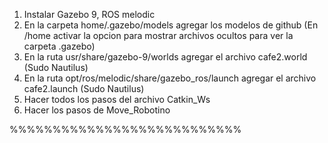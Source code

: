 1. Instalar Gazebo 9, ROS melodic
2. En la carpeta home/.gazebo/models agregar los modelos de github (En /home activar la opcion para mostrar archivos ocultos para ver la carpeta .gazebo)
3. En la ruta usr/share/gazebo-9/worlds agregar el archivo cafe2.world  (Sudo Nautilus)
4. En la ruta opt/ros/melodic/share/gazebo_ros/launch agregar el archivo cafe2.launch (Sudo Nautilus)
5. Hacer todos los pasos del archivo Catkin_Ws
6. Hacer los pasos de Move_Robotino


%%%%%%%%%%%%%%%%%%%%%%%%%%%
